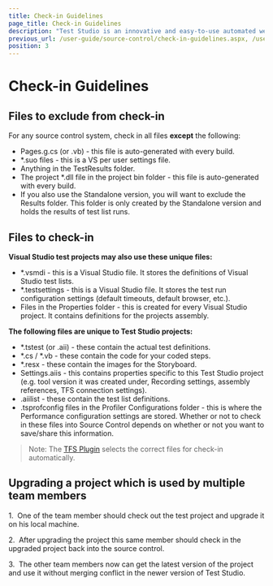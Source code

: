 ```yaml
---
title: Check-in Guidelines
page_title: Check-in Guidelines
description: "Test Studio is an innovative and easy-to-use automated web, WPF and load testing solution. Test Studio tests support essential technologies like ASP.NET AJAX, Silverlight, PHP and MVC. HTML5, Testing framework, functional testing, performance testing, load testing, exploratory testing, manual testing."
previous_url: /user-guide/source-control/check-in-guidelines.aspx, /user-guide/source-control/check-in-guidelines
position: 3
---
```

# Check-in Guidelines

## Files to exclude from check-in

For any source control system, check in all files **except** the following:

- Pages.g.cs (or .vb) - this file is auto-generated with every build.
- *.suo files - this is a VS per user settings file.
- Anything in the TestResults folder.
- The project *.dll file in the project bin folder - this file is auto-generated with every build.
- If you also use the Standalone version, you will want to exclude the Results folder. This folder is only created by the Standalone version and holds the results of test list runs.

## Files to check-in

**Visual Studio test projects may also use these unique files:**

- *.vsmdi - this is a Visual Studio file. It stores the definitions of Visual Studio test lists.
- *.testsettings - this is a Visual Studio file. It stores the test run configuration settings (default timeouts, default browser, etc.).
- Files in the Properties folder - this is created for every Visual Studio project. It contains definitions for the projects assembly.

**The following files are unique to Test Studio projects:**

- *.tstest (or .aii) - these contain the actual test definitions.
- *.cs / *.vb - these contain the code for your coded steps.
- *.resx - these contain the images for the Storyboard.
- Settings.aiis - this contains properties specific to this Test Studio project (e.g. tool version it was created under, Recording settings, assembly references, TFS connection settings).
- .aiilist - these contain the test list definitions.
- .tsprofconfig files in the Profiler Configurations folder - this is where the Performance configuration settings are stored. Whether or not to check in these files into Source Control depends on whether or not you want to save/share this information.

>Note: The <a href="/features/source-control/connect-to-tfs" target="_blank">TFS Plugin</a> selects the correct files for check-in automatically.

## Upgrading a project which is used by multiple team members

1.&nbsp; One of the team member should check out the test project and upgrade it on his local machine.

2.&nbsp; After upgrading the project this same member should check in the upgraded project back into the source control.

3.&nbsp; The other team members now can get the latest version of the project and use it without merging conflict in the newer version of Test Studio.   